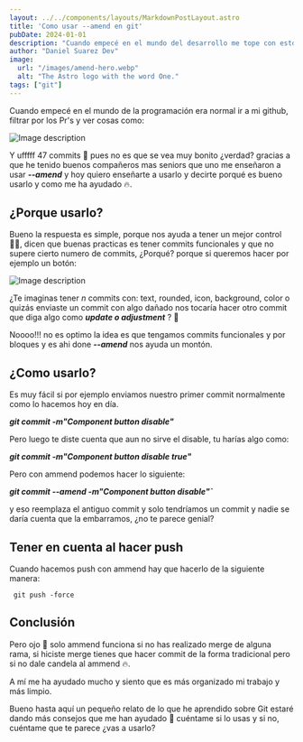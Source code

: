 ```yaml
---
layout: ../../components/layouts/MarkdownPostLayout.astro
title: 'Como usar --amend en git'
pubDate: 2024-01-01
description: "Cuando empecé en el mundo del desarrollo me tope con esto..."
author: "Daniel Suarez Dev"
image:
  url: "/images/amend-hero.webp"
  alt: "The Astro logo with the word One."
tags: ["git"]
---
```


Cuando empecé en el mundo de la programación era normal ir a mi github, filtrar por los Pr's y ver cosas como:

![Image description](https://dev-to-uploads.s3.amazonaws.com/uploads/articles/ntrq1x9alenqmw4zu9e9.png)

Y ufffff 47 commits 🙈 pues no es que se vea muy bonito ¿verdad? gracias a que he tenido buenos compañeros mas seniors que uno me enseñaron a usar **_--amend_** y hoy quiero enseñarte a usarlo y decirte porqué es bueno usarlo y como me ha ayudado 🔥.

## ¿Porque usarlo?

Bueno la respuesta es simple, porque nos ayuda a tener un mejor control ✌🏽, dicen que buenas practicas es tener commits funcionales y que no supere cierto numero de commits, ¿Porqué? porque si queremos hacer por ejemplo un botón:


![Image description](https://dev-to-uploads.s3.amazonaws.com/uploads/articles/swsfn8ng2c9ae8uosoef.png)


¿Te imaginas tener _n_ commits con: text, rounded, icon, background, color o quizás enviaste un commit con algo dañado nos tocaría hacer otro commit que diga algo como **_update o adjustment_** ? 🤔

Noooo!!! no es optimo la idea es que tengamos commits funcionales y por bloques y es ahi done **_--amend_** nos ayuda un montón.

## ¿Como usarlo?

Es muy fácil si por ejemplo enviamos nuestro primer commit normalmente como lo hacemos hoy en día.

**_git commit -m"Component button disable"_**

Pero luego te diste cuenta que aun no sirve el disable, tu harías algo como:

**_git commit -m"Component button disable true"_**

Pero con ammend podemos hacer lo siguiente:

**_git commit --amend -m"Component button disable"`_**

y eso reemplaza el antiguo commit y solo tendríamos un commit y nadie se daría cuenta que la embarramos, ¿no te parece genial?


## Tener en cuenta al hacer push

Cuando hacemos push con ammend hay que hacerlo de la siguiente manera:

```git
 git push -force
```

## Conclusión

Pero ojo 👀 solo ammend funciona si no has realizado merge de alguna rama, si hiciste merge tienes que hacer commit de la forma tradicional pero si no dale candela al ammend 🔥.

A mí me ha ayudado mucho y siento que es más organizado mi trabajo y más limpio.

Bueno hasta aquí un pequeño relato de lo que he aprendido sobre Git estaré dando más consejos que me han ayudado 🚀 cuéntame si lo usas y si no, cuéntame que te parece ¿vas a usarlo?


